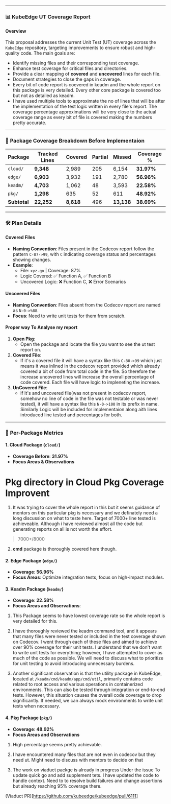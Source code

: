 
---

### 📊 **KubeEdge UT Coverage Report**

#### **Overview**
This proposal addresses the current Unit Test (UT) coverage across the `KubeEdge` repository, targeting improvements to ensure robust and high-quality code. The main goals are:
- Identify missing files and their corresponding test coverage.
- Enhance test coverage for critical files and directories.
- Provide a clear mapping of **covered** and **uncovered** lines for each file.
- Document strategies to close the gaps in coverage.
- Every bit of code report is coevered in keadm and the whole report on this package is very detailed. Every other core package is covered too but not as detailed as keadm.
- I have used multiple tools to approximate the no of lines that will be after the implementation of the test logic written in every file's report.
The coverage percentage approximations will be very close to the actual coverage range as every bit of file is covered making the numbers pretty accurate.

---

### 📁 **Package Coverage Breakdown Before Implementaion**

| Package | Tracked Lines | Covered | Partial | Missed | Coverage % |
|---------|---------------|---------|---------|--------|------------|
| `cloud/` | **9,348**    | 2,989   | 205     | 6,154  | **31.97%** |
| `edge/`  | **6,903**    | 3,932   | 191     | 2,780  | **56.96%** |
| `keadm/` | **4,703**    | 1,062   | 48      | 3,593  | **22.58%** |
| `pkg/`   | **1,298**    | 635     | 52      | 611    | **48.92%** |
| **Subtotal** | **22,252** | **8,618** | 496 | **13,138** | **38.69%** |

---

### 🛠️ **Plan Details**

#### **Covered Files**
- **Naming Convention**: Files present in the Codecov report follow the pattern `C-87->99`, with `C` indicating coverage status and percentages showing changes.
- **Example**:
    - File: `xyz.go` | Coverage: 87%
    - Logic Covered: ✅ Function A, ✅ Function B
    - Uncovered Logic: ❌ Function C, ❌ Error Scenarios

#### **Uncovered Files**
- **Naming Convention**: Files absent from the Codecov report are named as `N-0->%88`.
- **Focus**: Need to write unit tests for them from scratch.

#### **Proper way To Analyse my report**
1. **Open Pkg**:
    - Open the package and locate the file you want to see the ut test report on.
2. **Covered File**:
    - If it's a covered file it will have a syntax like this `C-80->99` which just means it was inlined in the codecov report provided which already covered a bit of code from total code in the file. So therefore the increase uncovered lines will increase the overall percentage of code covered. Each file will have logic to impleneting the increase.
3. **UnCovered File**:
    - if It's and uncovered file(was not present in codecov report, somehow no line of code in the file was not testable or was never tested), it will have a syntax like this `N-0->100` in its prefix in name. Similarly Logic will be included for implementaion along aith lines introduced line tested and percentages for both.

---

### 🎯 **Per-Package Metrics**

#### **1. Cloud Package (`cloud/`)**
- **Coverage Before**: **31.97%**
- **Focus Areas & Observations**

# Pkg directory in Cloud Pkg Coverage Improvent

1. It was trying to cover the whole report in this but it seems guidance of mentors on this particular pkg is necessary and we definately need a long discussion on what to teste here. Target of 7000+ line tested is achieveable. Although i have reviewed almost all the code but generating reports on all is not worth the effort.

> 7000+/8000

2. **cmd** package is thoroughly covered here though.

#### **2. Edge Package (`edge/`)**
- **Coverage**: **56.96%**
- **Focus Areas**: Optimize integration tests, focus on high-impact modules.

#### **3. Keadm Package (`keadm/`)**
- **Coverage**: **22.58%**
- **Focus Areas and Observations**: 

1. This Package seems to have lowest coverage rate so the whole report is very detailed for this. 

2. I have thoroughly reviewed the keadm command tool, and it appears that many files were never tested or included in the test coverage shown on Codecov. I went through each of these files and aimed to achieve over 90% coverage for their unit tests. I understand that we don't want to write unit tests for everything; however, I have attempted to cover as much of the code as possible. We will need to discuss what to prioritize for unit testing to avoid introducing unnecessary burdens.

3. Another significant observation is that the utility package in KubeEdge, located at `/keadm/cmd/keadm/app/cmd/util`, primarily contains code related to root access and various operations in containerized environments. This can also be tested through integration or end-to-end tests. However, this situation causes the overall code coverage to drop significantly. If needed, we can always mock environments to write unit tests when necessary.

#### **4. Pkg Package (`pkg/`)**
- **Coverage**: **48.92%**
- **Focus Areas and Observations**

1. High percentage seems pretty achievable.

2. I have encountered many files that are not even in codecov but they need ut. Might need to discuss with mentors to decide on that

3. The work on viaduct packge is already in progress Under the issue To update quick go and add supplement tets. I have updated the code to handle context. Need to to resolve build failures and change assertions but already reaching 95% coverage there.

(Viaduct PR)[https://github.com/kubeedge/kubeedge/pull/6111]



